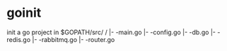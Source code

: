 # goinit
init  a  go  project  in  $GOPATH/src/
<project>/
    |- -main.go
    |- -config.go
    |- -db.go
    |- -redis.go
    |- -rabbitmq.go
    |- -router.go
